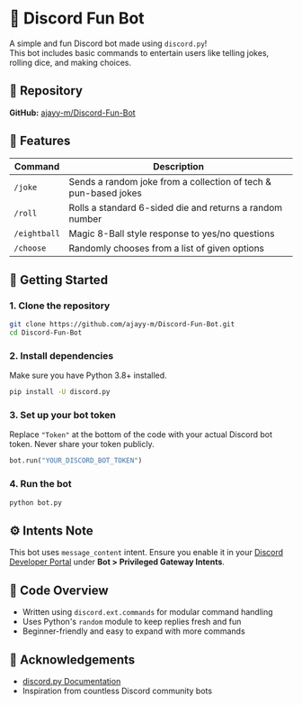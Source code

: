 # 🎉 Discord Fun Bot

A simple and fun Discord bot made using `discord.py`!  
This bot includes basic commands to entertain users like telling jokes, rolling dice, and making choices.

## 🔗 Repository
**GitHub:** [ajayy-m/Discord-Fun-Bot](https://github.com/ajayy-m/Discord-Fun-Bot)



## 📌 Features

| Command       | Description                                                                 |
|---------------|-----------------------------------------------------------------------------|
| `/joke`       | Sends a random joke from a collection of tech & pun-based jokes             |
| `/roll`       | Rolls a standard 6-sided die and returns a random number                    |
| `/eightball`  | Magic 8-Ball style response to yes/no questions                             |
| `/choose`     | Randomly chooses from a list of given options                               |



## 🚀 Getting Started

### 1. Clone the repository
```bash
git clone https://github.com/ajayy-m/Discord-Fun-Bot.git
cd Discord-Fun-Bot
````

### 2. Install dependencies

Make sure you have Python 3.8+ installed.

```bash
pip install -U discord.py
```

### 3. Set up your bot token

Replace `"Token"` at the bottom of the code with your actual Discord bot token.
Never share your token publicly.

```python
bot.run("YOUR_DISCORD_BOT_TOKEN")
```

### 4. Run the bot

```bash
python bot.py
```



## ⚙️ Intents Note

This bot uses `message_content` intent.
Ensure you enable it in your [Discord Developer Portal](https://discord.com/developers/applications) under **Bot > Privileged Gateway Intents**.



## 🧠 Code Overview

* Written using `discord.ext.commands` for modular command handling
* Uses Python's `random` module to keep replies fresh and fun
* Beginner-friendly and easy to expand with more commands


## 🙏 Acknowledgements

* [discord.py Documentation](https://discordpy.readthedocs.io/en/stable/)
* Inspiration from countless Discord community bots
